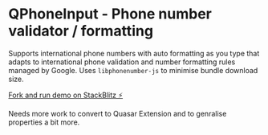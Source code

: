 # QPhoneInput - Phone number validator / formatting

Supports international phone numbers with auto formatting as you type that adapts to international phone validation and number formatting rules managed by Google.  Uses `libphonenumber-js` to minimise bundle download size.  

[Fork and run demo on StackBlitz ⚡️](https://stackblitz.com/fork/github/tohagan/quasar-q-phone-input)

Needs more work to convert to Quasar Extension and to genralise properties a bit more. 

